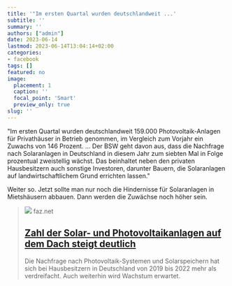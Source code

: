 ```yaml
---
title: '"Im ersten Quartal wurden deutschlandweit ...'
subtitle: ''
summary: ''
authors: ["admin"]
date: 2023-06-14
lastmod: 2023-06-14T13:04:14+02:00
categories:
- facebook
tags: []
featured: no
image:
  placement: 1
  caption: ''
  focal_point: 'Smart'
  preview_only: true
slug: ''
---
```

"Im ersten Quartal wurden deutschlandweit 159.000 Photovoltaik-Anlagen für Privathäuser in Betrieb genommen, im Vergleich zum Vorjahr ein Zuwachs von 146 Prozent.
...
Der BSW geht davon aus, dass die Nachfrage nach Solaranlagen in Deutschland in diesem Jahr zum siebten Mal in Folge prozentual zweistellig wächst. Das beinhaltet neben den privaten Hausbesitzern auch sonstige Investoren, darunter Bauern, die Solaranlagen auf landwirtschaftlichem Grund errichten lassen."

Weiter so. Jetzt sollte man nur noch die Hindernisse für Solaranlagen in Mietshäusern abbauen. Dann werden die Zuwächse noch höher sein.
> [![](https://media1.faz.net/ppmedia/aktuell/4837958/1.8959589/facebook_teaser/deren-nachfrage-nach.jpg)](https://www.faz.net/aktuell/wirtschaft/solarboom-bei-hausbesitzern-anlagen-auf-dem-dach-immer-beliebter-18959576.html)
> faz.net
> ## [Zahl der Solar- und Photovoltaikanlagen auf dem Dach steigt deutlich](https://www.faz.net/aktuell/wirtschaft/solarboom-bei-hausbesitzern-anlagen-auf-dem-dach-immer-beliebter-18959576.html)
>
>Die Nachfrage nach Photovoltaik-Systemen und Solarspeichern hat sich bei Hausbesitzern in Deutschland von 2019 bis 2022 mehr als verdreifacht. Auch weiterhin wird Wachstum erwartet.

